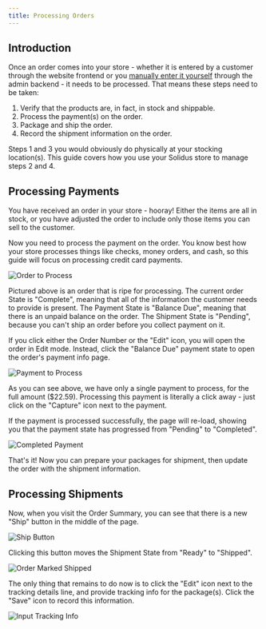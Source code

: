 ```yaml
---
title: Processing Orders
---
```


## Introduction

Once an order comes into your store - whether it is entered by a customer through the website frontend or you [manually enter it yourself](entering_orders) through the admin backend - it needs to be processed. That means these steps need to be taken:

1. Verify that the products are, in fact, in stock and shippable.
2. Process the payment(s) on the order.
3. Package and ship the order.
4. Record the shipment information on the order.

Steps 1 and 3 you would obviously do physically at your stocking location(s). This guide covers how you use your Solidus store to manage steps 2 and 4.

## Processing Payments

You have received an order in your store - hooray! Either the items are all in stock, or you have adjusted the order to include only those items you can sell to the customer.

Now you need to process the payment on the order. You know best how your store processes things like checks, money orders, and cash, so this guide will focus on processing credit card payments.

![Order to Process](/images/user/orders/order_to_process.jpg)

Pictured above is an order that is ripe for processing. The current order State is "Complete", meaning that all of the information the customer needs to provide is present. The Payment State is "Balance Due", meaning that there is an unpaid balance on the order. The Shipment State is "Pending", because you can't ship an order before you collect payment on it.

If you click either the Order Number or the "Edit" icon, you will open the order in Edit mode. Instead, click the "Balance Due" payment state to open the order's payment info page.

![Payment to Process](/images/user/orders/payment_to_process.jpg)

As you can see above, we have only a single payment to process, for the full amount ($22.59). Processing this payment is literally a click away - just click on the "Capture" icon next to the payment.

If the payment is processed successfully, the page will re-load, showing you that the payment state has progressed from "Pending" to "Completed".

![Completed Payment](/images/user/orders/completed_payment.jpg)

That's it! Now you can prepare your packages for shipment, then update the order with the shipment information.

## Processing Shipments

Now, when you visit the Order Summary, you can see that there is a new "Ship" button in the middle of the page.

![Ship Button](/images/user/orders/ship_it.jpg)

Clicking this button moves the Shipment State from "Ready" to "Shipped".

![Order Marked Shipped](/images/user/orders/order_shipped.jpg)

The only thing that remains to do now is to click the "Edit" icon next to the tracking details line, and provide tracking info for the package(s). Click the "Save" icon to record this information.

![Input Tracking Info](/images/user/orders/tracking_input.jpg)